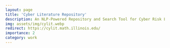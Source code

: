 ```yaml
---
layout: page
title: 'Cyber Literature Repository'
description: An NLP-Powered Repository and Search Tool for Cyber Risk Literature
img: assets/img/cylit.webp
redirect: https://cylit.math.illinois.edu/
importance: 2
category: work
---
```


